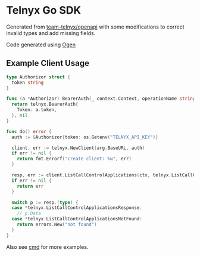 # Telnyx Go SDK

Generated from [team-telnyx/openapi](https://github.com/team-telnyx/openapi/) with some modifications to correct invalid types and add missing fields.

Code generated using [Ogen](https://github.com/ogen-go/ogen)

## Example Client Usage

```go
type Authorizor struct {
  token string
}

func (a *Authorizor) BearerAuth(_ context.Context, operationName string) (telnyx.BearerAuth, error) {
  return telnyx.BearerAuth{
    Token: a.token,
  }, nil
}

func do() error {
  auth := &Authorizor{token: os.Getenv("TELNYX_API_KEY")}

  client, err := telnyx.NewClient(arg.BaseURL, auth)
  if err != nil {
    return fmt.Errorf("create client: %w", err)
  }

  resp, err := client.ListCallControlApplications(ctx, telnyx.ListCallControlApplicationsParams{})
  if err != nil {
    return err
  }

  switch p := resp.(type) {
  case *telnyx.ListCallControlApplicationsResponse:
    // p.Data
  case *telnyx.ListCallControlApplicationsNotFound:
    return errors.New("not found")
  }
}
```

Also see [cmd](./cmd) for more examples.
